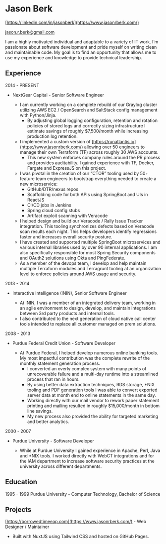 # Jason Berk

[https://linkedin.com/in/jasonberk](https://www.jasonrberk.com/)

[jason.r.berk@gmail.com](https://www.jasonrberk.com/)

I am a highly motivated individual and adaptable to a variety of IT work.  I’m passionate about software development and pride myself on writing clean and maintainable code.  My goal is to find an opportunity that allows me to use my experience and knowledge to provide technical leadership.   

## Experience

2014 - PRESENT 

* NextGear Capital - Senior Software Engineer

  * I am currently working on a complete rebuild of our Graylog cluster utilizing AWS EC2 / OpenSearch and SaltStack config management with Python/Jinja.  
    * By adjusting global logging configuration, retention and rotation policies of stored logs and correctly sizing infrastructure I estimate savings of roughly $7,500/month while increasing production log retention.
  * I implemented a custom version of [https://runatlantis.io](https://www.jasonrberk.com/) allowing over 50 engineers to manage their own Terraform (TF) across roughly 30 AWS accounts.  
    * This new system enforces company rules around the PR process and provides auditability.  I gained experience with TF, Docker, Fargate and ExpressJS on this project.
  * I was pivotal in the creation of our “CTOR” tooling used by 50+ feature team engineers to bootstrap everything needed to create a new microservice:  
    * GitHub/DTR/nexus repos
    * Scaffolding code for both APIs using SpringBoot and UIs in ReactJS
    * CI/CD jobs in Jenkins
    * Spring cloud config stubs
    * Artifact exploit scanning with Veracode
  * I helped design and build our Veracode / Rally Issue Tracker integration.  This tooling synchronizes defects based on Veracode scan results each night.  This helps developers identify regressions faster and increases overall security posture.
  * I have created and supported multiple SpringBoot microservices and various internal libraries used by over 90 internal applications.  I am also specifically responsible for most Spring Security components and OAuth2 solutions using Okta and PingFederate.
  * As a member of the devops team, I develop and help maintain multiple Terraform modules and Terragrunt tooling at an organization level to enforce policies around AWS usage and security.

2013 - 2014 

* Interactive Intelligence (ININ), Senior Software Engineer

  * At ININ, I was a member of an integrated delivery team, working in an agile environment to design, develop, and maintain integrations between 3rd party products and internal tools.  
  * I also contributed to the next generation of cloud native call center tools intended to replace all customer managed on prem solutions.

2008 - 2013 

* Purdue Federal Credit Union - Software Developer

  * At Purdue Federal, I helped develop numerous online banking tools.  My most impactful contribution was the complete rewrite of the monthly statement generation process.
    * I converted an overly complex system with many points of unrecoverable failure and a multi-day runtime into a streamlined process that ran in hours.  
    * By using better data extraction techniques, RDS storage, *NIX tooling and PDF generation tools I was able to convert exported server data at month end to online statements in the same day.  
    * Working directly with our mail vendor to rework paper statement printing and mailing resulted in roughly $15,000/month in bottom line savings.
    * My new process also provided the ability for targeted marketing and better analytics.

2000 - 2007 

* Purdue University - Software Developer

  * While at Purdue University I gained experience in Apache, Perl, Java and *NIX tools.  I worked directly with WebCT integrations and for the IAM department to increase software security practices at the university across different departments.

## Education

1995 - 1999 Purdue University - Computer Technology, Bachelor of Science

## Projects

[https://borrowedtimeeap.com](https://www.jasonrberk.com/) - Web Designer / Maintainer

* Built with NuxtJS using Tailwind CSS and hosted on GitHub Pages.
